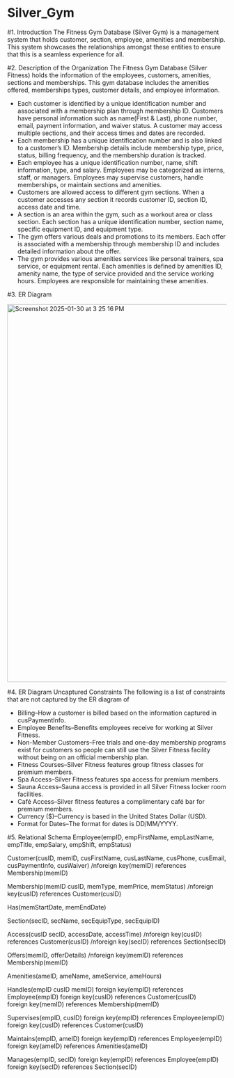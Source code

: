# Silver_Gym

#1. Introduction
The Fitness Gym Database (Silver Gym) is a management system that holds customer, section, employee, amenities and membership. This system showcases the relationships amongst these entities to ensure that this is a seamless experience for all. 

#2. Description of the Organization
The Fitness Gym Database (Silver Fitness) holds the information of the employees, customers, amenities, sections and memberships. This gym database includes the amenities offered, memberships types, customer details, and  employee information. 
- Each customer is identified by a unique identification number and associated with a membership plan through membership ID. Customers have personal information such as name(First & Last), phone number, email, payment information, and waiver status. A customer may access multiple sections, and their access times and dates are recorded. 
- Each membership has a unique identification number and is also linked to a customer’s ID. Membership details include membership type, price, status, billing frequency, and the membership duration is tracked. 
- Each employee has a unique identification number, name, shift information, type, and salary. Employees may be categorized as interns, staff, or managers. Employees may supervise customers, handle memberships, or maintain sections and amenities. 
- Customers are allowed access to different gym sections. When a customer accesses any section it records customer ID, section ID, access date and time. 
- A section is an area within the gym, such as a workout area or class section. Each section has a unique identification number, section name, specific equipment ID, and equipment type. 
- The gym offers various deals and promotions to its members. Each offer is associated with a membership through membership ID and includes detailed information about the offer. 
- The gym provides various amenities services like personal trainers, spa service, or equipment rental. Each amenities is defined by amenities ID, amenity name, the type of service provided and the service working hours. Employees are responsible for maintaining these amenities.

#3. ER Diagram

<img width="869" alt="Screenshot 2025-01-30 at 3 25 16 PM" src="https://github.com/user-attachments/assets/8c4adf9a-698e-4548-9e55-4f47ceb9d2e8" />

#4. ER Diagram Uncaptured Constraints
The following is a list of constraints that are not captured by the ER diagram of
- Billing–How a customer is billed based on the information captured in cusPaymentInfo.
- Employee Benefits–Benefits employees receive for working at Silver Fitness.
- Non-Member Customers–Free trials and one-day membership programs exist for customers so people can still use the Silver Fitness facility without being on an official membership plan.
- Fitness Courses–Silver Fitness features group fitness classes for premium members.
- Spa Access–Silver Fitness features spa access for premium members.
- Sauna Access–Sauna access is provided in all Silver Fitness locker room facilities.
- Café Access–Silver fitness features a complimentary café bar for premium members.
- Currency ($)–Currency is based in the United States Dollar (USD). 
- Format for Dates–The format for dates is DD/MM/YYYY.

  
#5. Relational Schema
Employee(empID, empFirstName, empLastName, empTitle, empSalary, empShift, empStatus)

Customer(cusID, memID, cusFirstName, cusLastName, cusPhone, cusEmail, cusPaymentInfo, cusWaiver)
	/nforeign key(memID) references Membership(memID)

Membership(memID cusID, memType, memPrice, memStatus)
 	/nforeign key(cusID) references Customer(cusID)

Has(memStartDate, memEndDate)

Section(secID, secName, secEquipType, secEquipID)

Access(cusID secID, accessDate, accessTime)
	/nforeign key(cusID) references Customer(cusID)
	/nforeign key(secID) references Section(secID)
 
Offers(memID, offerDetails)
	/nforeign key(memID) references Membership(memID)
 
Amenities(ameID, ameName, ameService, ameHours)

Handles(empID cusID memID)
	foreign key(empID) references Employee(empID)
	foreign key(cusID) references Customer(cusID)	 
	foreign key(memID) references Membership(memID)
 
Supervises(empID, cusID)
	foreign key(empID) references Employee(empID)
	foreign key(cusID) references Customer(cusID)
 
Maintains(empID, ameID)
	foreign key(empID) references Employee(empID)
	foreign key(ameID) references Amenities(ameID)
 
Manages(empID, secID)
	foreign key(empID) references Employee(empID)
	foreign key(secID) references Section(secID)



 
